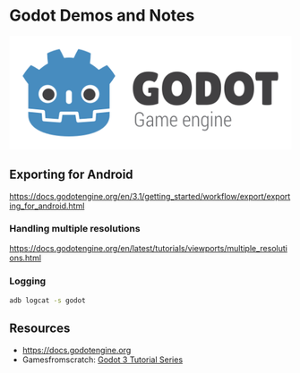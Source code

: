 # Godot Demos and Notes

[![Godot Engine logo](logo.png)](https://github.com/godotengine/godot)

## Exporting for Android

https://docs.godotengine.org/en/3.1/getting_started/workflow/export/exporting_for_android.html

### Handling multiple resolutions

https://docs.godotengine.org/en/latest/tutorials/viewports/multiple_resolutions.html

### Logging

```bash
adb logcat -s godot
```

## Resources

* https://docs.godotengine.org
* Gamesfromscratch: [Godot 3 Tutorial Series](https://www.youtube.com/watch?v=hG_MgGHAX-Q&list=PLS9MbmO_ssyDk79j9ewONxV88fD5e_o5d=)
